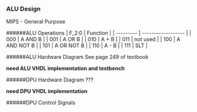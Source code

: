### ALU Design
MIPS - General Purpose

######ALU Operations
| F_2:0     | Function           | 
| --------- | ------------------ | 
| 000       | A AND B            | 
| 001       | A OR B             | 
| 010       | A + B              | 
| 011       | not used           | 
| 100       | A AND NOT B        | 
| 101       | A OR NOT B         | 
| 110       | A - B              | 
| 111       | SLT                | 

######ALU Hardware Diagram
See page 249 of textbook

__need ALU VHDL implementation and testbench__

######DPU Hardware Diagram
???

__need DPU VHDL implementation__

######DPU Control Signals